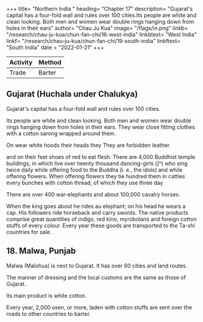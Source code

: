 +++
title= "Northern India "
heading= "Chapter 17"
description= "Gujarat's capital has a four-fold wall and rules over 100 cities.Its people are white and clean looking. Both men and women wear double rings hanging down from holes in their ears"
author= "Chau Ju Kua"
image= "/flags/in.png"
linkb= "/research/chau-ju-kua/chun-fan-chi/16-west-india"
linkbtext= "West India"
linkf= "/research/chau-ju-kua/chun-fan-chi/19-south-india"
linkftext= "South India"
date = "2022-01-21"
+++


Activity | Method 
--- | ---
Trade | Barter


## Gujarat (Huchala under Chalukya)

Gujarat's capital has a four-fold wall and rules over 100 cities.

Its people are white and clean looking. Both men and women wear double rings hanging down from holes in their ears. They wear close fitting clothes with a cotton sarong wrapped around them. 

On wear white hoods
their heads they
They are forbidden
leather.

and on their feet shoes of red
to eat flesh.
There are 4,000 Buddhist temple buildings, in which
live over
twenty thousand dancing-girls (]^) who sing twice daily while offering food
to the Buddha (i. e., the idols) and while offering flowers. When offering
flowers they tie
hundred
them
in
catties every bunches with cotton thread, of which they use three
day

There are over 400 war-elephants and about 100,000 cavalry horses.

When the king goes about he rides au elephant;
on his head he wears a cap. His followers ride horseback and carry swords.
The native products comprise great quantities of indigo, red kino, myrobolans and foreign cotton stuffs of every colour. Every year these goods are transported to the Ta-shi countries for sale.


<!-- Notes.
1)
This
is
the earliest mention in Chinese works of the
chapter our author states that
it
was a dependency
many
name Guzerat. In
the preceding
of the Malabars; I cannot verify this statement.
Hindu not Buddhist, most of which were 30
Lassen, Indische Alterthumsk.
I, 134. Polo (II, 350) goes so far as to say that all the Abraiaman (Brahmans) in the world come
possibly roughly the same region to which Chau refers). The word
from that province (of Lar
«Buddhist» and «Buddha» are here used for «idolB. See supra, p. 90, n. 5. On the dancing-girls,
2)
Guzerat was famous for
its
temples,
situated on the south-western coast, in the territory of Okamandala.
—
conf. supra, p.
55
n. 7.
and
35
infra, p. 95.
Polo (II, 383) says= «In this province of Gozurat there grows much pepper, and ginger,
and indigo. They have also a great deal of cotton. Their cotton trees are of very great size, growing
3)
full
six paces high,
and attaining
to
an age of 20 years».
He
also refers (II, 363) to the fine1,17-19
MALWA.
— CHOLA
iudigo of Coilum (Quilon) and describes
as very abundant
chintzes.
Polo
(If,
388).
its preparation, and he mentions the indigo of Cambaet
«foreign cotton stuffs of every colour» of our author were probably
The
refers repeatedly
export of good buckram and
93
DOMINION.
,
879, 385, 388) to the adelicate and beautiful buckrams», nthe
(II,
from places in Chau's Hu-ch'a-la. The omission of any
the products of Guzerat by bothCh6uK'ii-fei and Chau Ju-kua has
been remarked on previously, supra, p. 91, n. 12. All mediaeval writers. Eastern and Western,
5 mention of pepper
cotton)), etc.,
among
remark on the great number of horses brought by the Arabs
K'fl-fei refers to
it;
to the
Malabar
coast.
Chou
supra, p. 91, n. 16. -->


## 18. Malwa, Punjab

Malwa (Malohua) is next to Gujarat. It has over 60 cities and land routes. 

The manner of dressing and the local customs are the same as those of Gujarat. 

Its main product is white cotton. 

Every year, 2,000 oxen, or more, laden with cotton stuffs are sent over the roads to other countries to barter.

<!-- 
Notes.
20
1)
No
other reference to
Ch6u K'ii-fel does
not mention
Ibn Batuta,
He also
women. By «it has land
2)
rulers of India.
25 no sea-coast, and this
is
Malwa has been found
it,
nor does
Voyage's, III, 182 says
(IV, 28) speaks of the
routesn
in
any other Chinese author of the period.
Ma Tuan-lin, the Sung shi, or any subsequent writers.
its
sovereign was the most powerful of the infidel
beauty of the people of
^) must be meant that
(^
this country, especially the
it
[J^
quite true of Malwa.
had only land routes and


 -->